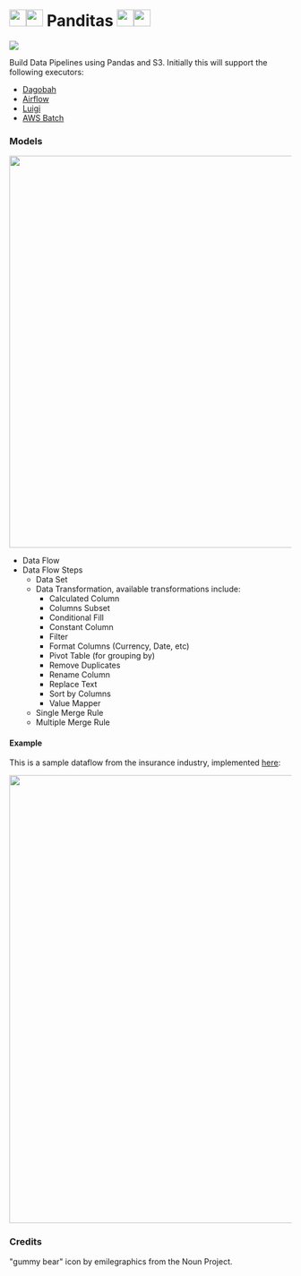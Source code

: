 # <img height="30" src="https://raw.githubusercontent.com/ivansabik/panditas/master/doc/icon.png" /><img height="30" src="https://raw.githubusercontent.com/ivansabik/panditas/master/doc/icon.png" /> Panditas <img height="30" src="https://raw.githubusercontent.com/ivansabik/panditas/master/doc/icon.png" /><img height="30" src="https://raw.githubusercontent.com/ivansabik/panditas/master/doc/icon.png" />

<img src="https://travis-ci.com/ivansabik/panditas.svg?branch=master"/>

Build Data Pipelines using Pandas and S3. Initially this will support the following executors:
- [Dagobah](https://github.com/thieman/dagobah)
- [Airflow](https://airflow.apache.org/)
- [Luigi](https://github.com/spotify/luigi)
- [AWS Batch](https://aws.amazon.com/batch/)

### Models

<img src="https://raw.githubusercontent.com/ivansabik/panditas/master/doc/models.png" width="700" align="middle"/>

- Data Flow
- Data Flow Steps
  - Data Set
  - Data Transformation, available transformations include:
    - Calculated Column
    - Columns Subset
    - Conditional Fill
    - Constant Column
    - Filter
    - Format Columns (Currency, Date, etc)
    - Pivot Table (for grouping by)
    - Remove Duplicates
    - Rename Column
    - Replace Text
    - Sort by Columns
    - Value Mapper
  - Single Merge Rule
  - Multiple Merge Rule

#### Example

This is a sample dataflow from the insurance industry, implemented [here](https://github.com/ivansabik/panditas/blob/master/examples/insurance_agency_experience.py):

<img src="https://raw.githubusercontent.com/ivansabik/panditas/master/doc/insurance_agency_experience.png" width="800" align="middle"/>

### Credits

"gummy bear" icon by emilegraphics from the Noun Project.
